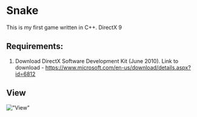 # Snake
This is my first game written in С++. DirectX 9

## Requirements:
1) Download DirectX Software Development Kit (June 2010).
Link to download - https://www.microsoft.com/en-us/download/details.aspx?id=6812

## View

!["View"](https://cdn.discordapp.com/attachments/498189410970501151/598055962212958210/unknown.png)
